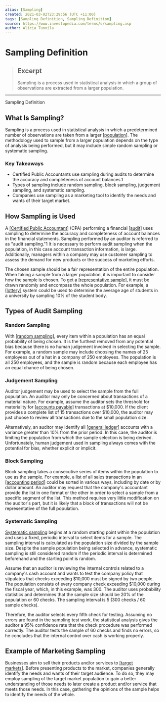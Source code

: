 ```yaml
---
alias: [Sampling]
created: 2021-03-02T23:29:56 (UTC +11:00)
tags: [Sampling Definition, Sampling Definition]
source: https://www.investopedia.com/terms/s/sampling.asp
author: Alicia Tuovila
---
```


# Sampling Definition

> ## Excerpt
> Sampling is a process used in statistical analysis in which a group of observations are extracted from a larger population.

---

Sampling Definition
## What Is Sampling?

Sampling is a process used in statistical analysis in which a predetermined number of observations are taken from a larger [[population]](https://www.investopedia.com/terms/p/population.asp). The methodology used to sample from a larger population depends on the type of analysis being performed, but it may include simple random sampling or systematic sampling.

### Key Takeaways

-   Certified Public Accountants use sampling during audits to determine the accuracy and completeness of account balances.1
-   Types of sampling include random sampling, block sampling, judgement sampling, and systematic sampling.
-   Companies use sampling as a marketing tool to identify the needs and wants of their target market.

## How Sampling is Used

A [[Certified Public Accountant]](https://www.investopedia.com/terms/c/cpa.asp) (CPA) performing a financial [[audit]](https://www.investopedia.com/terms/a/audit.asp) uses sampling to determine the accuracy and completeness of account balances in the financial statements. Sampling performed by an auditor is referred to as "audit sampling."1 It is necessary to perform audit sampling when the population, in this case account transaction information, is large. Additionally, managers within a company may use customer sampling to assess the demand for new products or the success of marketing efforts.

The chosen sample should be a fair representation of the entire population. When taking a sample from a larger population, it is important to consider how the sample is chosen. To get a [[representative sample]](https://www.investopedia.com/terms/r/representative-sample.asp), it must be drawn randomly and encompass the whole population. For example, a [[lottery]](https://www.investopedia.com/terms/l/lottery.asp) system could be used to determine the average age of students in a university by sampling 10% of the student body.

## Types of Audit Sampling

### Random Sampling

With [[random sampling]](https://www.investopedia.com/terms/s/simple-random-sample.asp), every item within a population has an equal probability of being chosen. It is the furthest removed from any potential bias because there is no human judgement involved in selecting the sample. For example, a random sample may include choosing the names of 25 employees out of a hat in a company of 250 employees. The population is all 250 employees, and the sample is random because each employee has an equal chance of being chosen.

### Judgement Sampling

Auditor judgement may be used to select the sample from the full population. An auditor may only be concerned about transactions of a material nature. For example, assume the auditor sets the threshold for materiality for [[accounts payable]](https://www.investopedia.com/terms/a/accountspayable.asp) transactions at $10,000. If the client provides a complete list of 15 transactions over $10,000, the auditor may just choose to review all transactions due to the small population size.

Alternatively, an auditor may identify all [[general ledger]](https://www.investopedia.com/terms/g/generalledger.asp) accounts with a variance greater than 10% from the prior period. In this case, the auditor is limiting the population from which the sample selection is being derived. Unfortunately, human judgement used in sampling always comes with the potential for bias, whether explicit or implicit.

### Block Sampling

Block sampling takes a consecutive series of items within the population to use as the sample. For example, a list of all sales transactions in an [[accounting period]](https://www.investopedia.com/terms/a/accountingperiod.asp) could be sorted in various ways, including by date or by dollar amount. An auditor may request that the company's accountant provide the list in one format or the other in order to select a sample from a specific segment of the list. This method requires very little modification on the auditor's part, but it is likely that a block of transactions will not be representative of the full population.

### Systematic Sampling

[Systematic sampling](https://www.investopedia.com/terms/s/systematic-sampling.asp) begins at a random starting point within the population and uses a fixed, periodic interval to select items for a sample. The sampling interval is calculated as the population size divided by the sample size. Despite the sample population being selected in advance, systematic sampling is still considered random if the periodic interval is determined beforehand and the starting point is random.

Assume that an auditor is reviewing the internal controls related to a company's cash account and wants to test the company policy that stipulates that checks exceeding $10,000 must be signed by two people. The population consists of every company check exceeding $10,000 during the fiscal year, which, in this example, was 300. The auditor uses probability statistics and determines that the sample size should be 20% of the population or 60 checks. The sampling interval is 5 (300 checks / 60 sample checks).

Therefore, the auditor selects every fifth check for testing. Assuming no errors are found in the sampling test work, the statistical analysis gives the auditor a 95% confidence rate that the check procedure was performed correctly. The auditor tests the sample of 60 checks and finds no errors, so he concludes that the internal control over cash is working properly.

## Example of Marketing Sampling

Businesses aim to sell their products and/or services to [[target markets]](https://www.investopedia.com/terms/t/target-market.asp). Before presenting products to the market, companies generally identify the needs and wants of their target audience. To do so, they may employ sampling of the target market population to gain a better understanding of those needs to later create a product and/or service that meets those needs. In this case, gathering the opinions of the sample helps to identify the needs of the whole.
